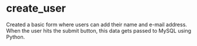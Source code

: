 # create_user

Created a basic form where users can add their name and e-mail address. When the user hits the submit button, this data gets passed to MySQL using Python.
